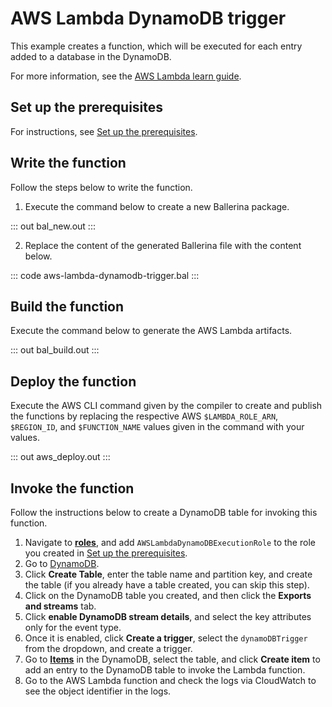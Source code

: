 # AWS Lambda DynamoDB trigger

This example creates a function, which will be executed for each entry added to a database in the DynamoDB.

For more information, see the [AWS Lambda learn guide](https://ballerina.io/learn/run-in-the-cloud/function-as-a-service/aws-lambda/).

## Set up the prerequisites

For instructions, see [Set up the prerequisites](https://ballerina.io/learn/run-in-the-cloud/function-as-a-service/aws-lambda/#set-up-the-prerequisites).

## Write the function

Follow the steps below to write the function.

1. Execute the command below to create a new Ballerina package.

::: out bal_new.out :::

2. Replace the content of the generated Ballerina file with the content below.

::: code aws-lambda-dynamodb-trigger.bal :::

## Build the function 

Execute the command below to generate the AWS Lambda artifacts.

::: out bal_build.out :::

## Deploy the function

Execute the AWS CLI command given by the compiler to create and publish the functions by replacing the respective AWS `$LAMBDA_ROLE_ARN`, `$REGION_ID`, and `$FUNCTION_NAME` values given in the command with your values.

::: out aws_deploy.out :::

## Invoke the function

Follow the instructions below to create a DynamoDB table for invoking this function.

1. Navigate to [**roles**](https://console.aws.amazon.com/iamv2/home#/roles), and add `AWSLambdaDynamoDBExecutionRole` to the role you created in [Set up the prerequisites](https://ballerina.io/learn/run-in-the-cloud/function-as-a-service/aws-lambda/#set-up-the-prerequisites).
2. Go to [DynamoDB](https://us-west-1.console.aws.amazon.com/dynamodbv2).
3. Click **Create Table**, enter the table name and partition key, and create the table (if you already have a table created, you can skip this step).
4. Click on the DynamoDB table you created, and then click the **Exports and streams** tab.
5. Click **enable DynamoDB stream details**, and select the key attributes only for the event type.
6. Once it is enabled, click **Create a trigger**, select the `dynamoDBTrigger` from the dropdown, and create a trigger.
7. Go to [**Items**](https://us-west-1.console.aws.amazon.com/dynamodbv2) in the DynamoDB, select the table, and click **Create item** to add an entry to the DynamoDB table to invoke the Lambda function.
8. Go to the AWS Lambda function and check the logs via CloudWatch to see the object identifier in the logs.
